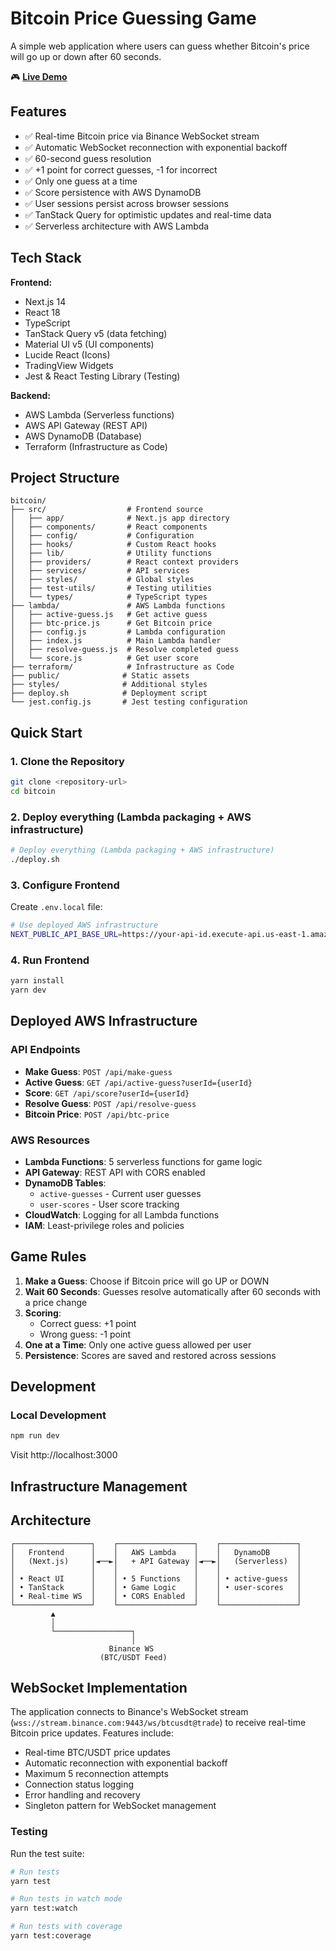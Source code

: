 # Bitcoin Price Guessing Game

A simple web application where users can guess whether Bitcoin's price will go up or down after 60 seconds.

🎮 **[Live Demo](https://bitcoin-prediction-game.vercel.app/)**

## Features

- ✅ Real-time Bitcoin price via Binance WebSocket stream
- ✅ Automatic WebSocket reconnection with exponential backoff
- ✅ 60-second guess resolution
- ✅ +1 point for correct guesses, -1 for incorrect
- ✅ Only one guess at a time
- ✅ Score persistence with AWS DynamoDB
- ✅ User sessions persist across browser sessions
- ✅ TanStack Query for optimistic updates and real-time data
- ✅ Serverless architecture with AWS Lambda

## Tech Stack

**Frontend:**
- Next.js 14
- React 18
- TypeScript
- TanStack Query v5 (data fetching)
- Material UI v5 (UI components)
- Lucide React (Icons)
- TradingView Widgets
- Jest & React Testing Library (Testing)

**Backend:**
- AWS Lambda (Serverless functions)
- AWS API Gateway (REST API)
- AWS DynamoDB (Database)
- Terraform (Infrastructure as Code)

## Project Structure

```
bitcoin/
├── src/                  # Frontend source
│   ├── app/              # Next.js app directory
│   ├── components/       # React components
│   ├── config/           # Configuration
│   ├── hooks/            # Custom React hooks
│   ├── lib/              # Utility functions
│   ├── providers/        # React context providers
│   ├── services/         # API services
│   ├── styles/           # Global styles
│   ├── test-utils/       # Testing utilities
│   └── types/            # TypeScript types
├── lambda/               # AWS Lambda functions
│   ├── active-guess.js   # Get active guess
│   ├── btc-price.js      # Get Bitcoin price
│   ├── config.js         # Lambda configuration
│   ├── index.js          # Main Lambda handler
│   ├── resolve-guess.js  # Resolve completed guess
│   └── score.js          # Get user score
├── terraform/            # Infrastructure as Code
├── public/              # Static assets
├── styles/              # Additional styles
├── deploy.sh            # Deployment script
└── jest.config.js       # Jest testing configuration
```

## Quick Start

### 1. Clone the Repository

```bash
git clone <repository-url>
cd bitcoin
```

### 2. Deploy everything (Lambda packaging + AWS infrastructure)

```bash
# Deploy everything (Lambda packaging + AWS infrastructure)
./deploy.sh
```

### 3. Configure Frontend

Create `.env.local` file:

```bash
# Use deployed AWS infrastructure
NEXT_PUBLIC_API_BASE_URL=https://your-api-id.execute-api.us-east-1.amazonaws.com/prod
```

### 4. Run Frontend

```bash
yarn install
yarn dev
```

## Deployed AWS Infrastructure

### API Endpoints
- **Make Guess**: `POST /api/make-guess`
- **Active Guess**: `GET /api/active-guess?userId={userId}`
- **Score**: `GET /api/score?userId={userId}`
- **Resolve Guess**: `POST /api/resolve-guess`
- **Bitcoin Price**: `POST /api/btc-price`

### AWS Resources
- **Lambda Functions**: 5 serverless functions for game logic
- **API Gateway**: REST API with CORS enabled
- **DynamoDB Tables**: 
  - `active-guesses` - Current user guesses
  - `user-scores` - User score tracking
- **CloudWatch**: Logging for all Lambda functions
- **IAM**: Least-privilege roles and policies

## Game Rules

1. **Make a Guess**: Choose if Bitcoin price will go UP or DOWN
2. **Wait 60 Seconds**: Guesses resolve automatically after 60 seconds with a price change
3. **Scoring**: 
   - Correct guess: +1 point
   - Wrong guess: -1 point
4. **One at a Time**: Only one active guess allowed per user
5. **Persistence**: Scores are saved and restored across sessions

## Development

### Local Development
```bash
npm run dev
```

Visit http://localhost:3000

## Infrastructure Management


## Architecture

```
┌─────────────────┐    ┌─────────────────┐    ┌─────────────────┐
│   Frontend      │    │   AWS Lambda    │    │   DynamoDB      │
│   (Next.js)     │◄──►│   + API Gateway │◄──►│   (Serverless)  │
│                 │    │                 │    │                 │
│ • React UI      │    │ • 5 Functions   │    │ • active-guess  │
│ • TanStack      │    │ • Game Logic    │    │ • user-scores   │
│ • Real-time WS  │    │ • CORS Enabled  │    │                 │
└─────────────────┘    └─────────────────┘    └─────────────────┘
         ▲
         │
         └─────────────────┐
                           │
                      Binance WS
                    (BTC/USDT Feed)
```

## WebSocket Implementation

The application connects to Binance's WebSocket stream (`wss://stream.binance.com:9443/ws/btcusdt@trade`) to receive real-time Bitcoin price updates. Features include:

- Real-time BTC/USDT price updates
- Automatic reconnection with exponential backoff
- Maximum 5 reconnection attempts
- Connection status logging
- Error handling and recovery
- Singleton pattern for WebSocket management

### Testing

Run the test suite:
```bash
# Run tests
yarn test

# Run tests in watch mode
yarn test:watch

# Run tests with coverage
yarn test:coverage
```
